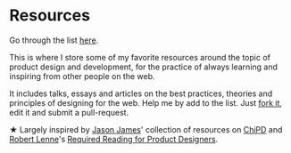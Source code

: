 Resources
===================

Go through the list [here](http://drocarmo.com/resources).

This is where I store some of my favorite resources around the topic of product design and development, for the practice of always learning and inspiring from other people on the web.

It includes talks, essays and articles on the best practices, theories and principles of designing for the web. Help me by add to the list. Just [fork it](https://github.com/drocarmo/resources/fork), edit it and submit a pull-request.

★ Largely inspired by [Jason James](https://twitter.com/jas0njames/)' collection of resources on [ChiPD](http://chi-p-d.com/resources/) and [Robert Lenne](https://twitter.com/robertlenne)'s [Required Reading for Product Designers](http://www.robertlenne.com/requiredreading/).
